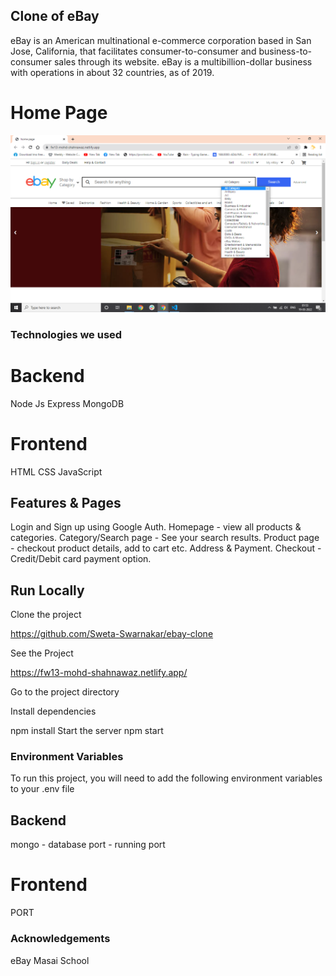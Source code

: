 ## Clone of eBay

eBay is an American multinational e-commerce corporation based in San Jose, California, that facilitates consumer-to-consumer and business-to-consumer sales through its website. eBay is a multibillion-dollar business with operations in about 32 countries, as of 2019.

# Home Page
<img src="https://raw.githubusercontent.com/shahnawaz8/shahnawaz8/master/Screenshot%20(89).png" alt="Shop.com"/>


### Technologies we used

# Backend

Node Js
Express
MongoDB

# Frontend

HTML
CSS
JavaScript

## Features & Pages

Login and Sign up using Google Auth.
Homepage - view all products & categories.
Category/Search page - See your search results.
Product page - checkout product details, add to cart etc.
Address & Payment.
Checkout - Credit/Debit card payment option.

## Run Locally

Clone the project

https://github.com/Sweta-Swarnakar/ebay-clone

See the Project

https://fw13-mohd-shahnawaz.netlify.app/

Go to the project directory

Install dependencies

npm install
Start the server
npm start

### Environment Variables
To run this project, you will need to add the following environment variables to your .env file

## Backend

mongo - database
port - running port

# Frontend
PORT

### Acknowledgements

eBay
Masai School
